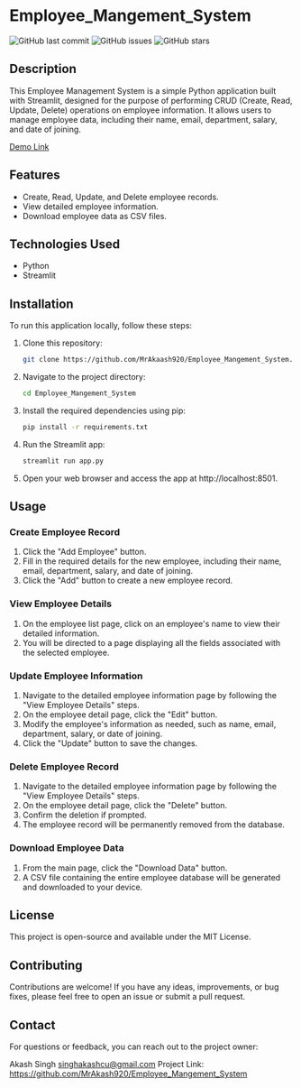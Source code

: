# Employee_Mangement_System
![GitHub last commit](https://img.shields.io/github/last-commit/MrAkash920/Employee_Mangement_System)
![GitHub issues](https://img.shields.io/github/issues/MrAkash920/Employee_Mangement_System)
![GitHub stars](https://img.shields.io/github/stars/MrAkash920/Employee_Mangement_System?style=social)

## Description
This Employee Management System is a simple Python application built with Streamlit, designed for the purpose of performing CRUD (Create, Read, Update, Delete) operations on employee information. It allows users to manage employee data, including their name, email, department, salary, and date of joining.

[Demo Link](https://employeems.streamlit.app/)

## Features
- Create, Read, Update, and Delete employee records.
- View detailed employee information.
- Download employee data as CSV files.

## Technologies Used
- Python
- Streamlit

## Installation

To run this application locally, follow these steps:

1. Clone this repository:

    ```bash
    git clone https://github.com/MrAkaash920/Employee_Mangement_System.git
    
2. Navigate to the project directory:

    ```bash
    cd Employee_Mangement_System
    
3. Install the required dependencies using pip:

    ```bash
    pip install -r requirements.txt
    
4. Run the Streamlit app:

   ```bash
   streamlit run app.py
   
5. Open your web browser and access the app at http://localhost:8501.

## Usage

### Create Employee Record
1. Click the "Add Employee" button.
2. Fill in the required details for the new employee, including their name, email, department, salary, and date of joining.
3. Click the "Add" button to create a new employee record.

### View Employee Details
1. On the employee list page, click on an employee's name to view their detailed information.
2. You will be directed to a page displaying all the fields associated with the selected employee.

### Update Employee Information
1. Navigate to the detailed employee information page by following the "View Employee Details" steps.
2. On the employee detail page, click the "Edit" button.
3. Modify the employee's information as needed, such as name, email, department, salary, or date of joining.
4. Click the "Update" button to save the changes.

### Delete Employee Record
1. Navigate to the detailed employee information page by following the "View Employee Details" steps.
2. On the employee detail page, click the "Delete" button.
3. Confirm the deletion if prompted.
4. The employee record will be permanently removed from the database.

### Download Employee Data
1. From the main page, click the "Download Data" button.
2. A CSV file containing the entire employee database will be generated and downloaded to your device.

## License

This project is open-source and available under the MIT License.

## Contributing

Contributions are welcome! If you have any ideas, improvements, or bug fixes, please feel free to open an issue or submit a pull request.

## Contact

For questions or feedback, you can reach out to the project owner:

Akash Singh
singhakashcu@gmail.com
Project Link: https://github.com/MrAkash920/Employee_Mangement_System

